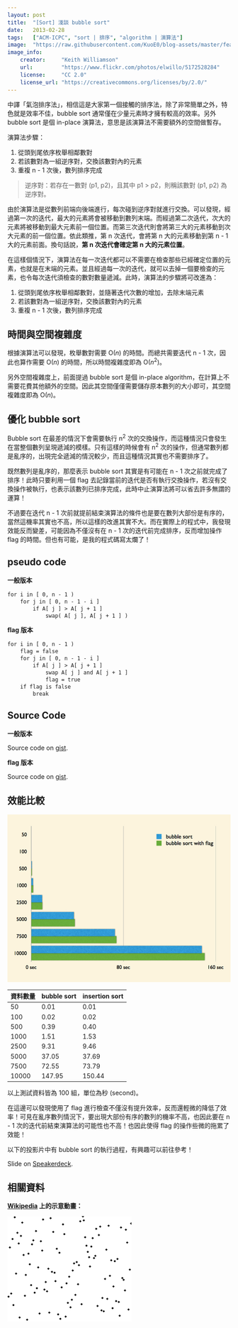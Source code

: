 ```yaml
---
layout: post
title:  "[Sort] 淺談 bubble sort"
date:   2013-02-28
tags:   ["ACM-ICPC", "sort | 排序", "algorithm | 演算法"]
image:  "https://raw.githubusercontent.com/KuoE0/blog-assets/master/feature-photos/2013-02-28-sort-about-bubble-sort.jpg"
image_info:
    creator:     "Keith Williamson"
    url:         "https://www.flickr.com/photos/elwillo/5172528284"
    license:     "CC 2.0"
    license_url: "https://creativecommons.org/licenses/by/2.0/"
---
```


中譯「氣泡排序法」，相信這是大家第一個接觸的排序法，除了非常簡單之外，特色就是效率不佳，bubble sort 通常僅在少量元素時才擁有較高的效率。另外 bubble sort 是個 in-place 演算法，意思是該演算法不需要額外的空間做暫存。

演算法步驟：

1. 從頭到尾依序枚舉相鄰數對
2. 若該數對為一組逆序對，交換該數對內的元素
3. 重複 n - 1 次後，數列排序完成

> 逆序對：若存在一數對 (p1, p2)，且其中 p1 > p2，則稱該數對 (p1, p2) 為逆序對。

由於演算法是從數列前端向後端進行，每次碰到逆序對就進行交換。可以發現，經過第一次的迭代，最大的元素將會被移動到數列末端。而經過第二次迭代，次大的元素將被移動到最大元素前一個位置。而第三次迭代則會將第三大的元素移動到次大元素的前一個位置。依此類推，第 n 次迭代，會將第 n 大的元素移動到第 n - 1 大的元素前面。換句話說，**第 n 次迭代會確定第 n 大的元素位置**。

在這樣個情況下，演算法在每一次迭代都可以不需要在檢查那些已經確定位置的元素，也就是在末端的元素。並且經過每一次的迭代，就可以去掉一個要檢查的元素，也令每次迭代須檢查的數對數量遞減。此時，演算法的步驟將可改進為：

1. 從頭到尾依序枚舉相鄰數對，並隨著迭代次數的增加，去除末端元素
2. 若該數對為一組逆序對，交換該數對內的元素
3. 重複 n - 1 次後，數列排序完成

## 時間與空間複雜度

根據演算法可以發現，枚舉數對需要 O(*n*) 的時間。而總共需要迭代 n - 1 次，因此也算作需要 O(*n*) 的時間，所以時間複雜度即為 O(*n*<sup>2</sup>)。

另外空間複雜度上，前面提過 bubble sort 是個 in-place algorithm，在計算上不需要花費其他額外的空間。因此其空間僅僅需要儲存原本數列的大小即可，其空間複雜度即為 O(*n*)。

## 優化 bubble sort

Bubble sort 在最差的情況下會需要執行 n<sup>2</sup> 次的交換操作，而這種情況只會發生在當整個數列呈現遞減的模樣。只有這樣的時候會有 n<sup>2</sup> 次的操作，但通常數列都是亂序的，出現完全遞減的情況較少，而且這種情況其實也不需要排序了。

既然數列是亂序的，那麼表示 bubble sort 其實是有可能在 n - 1 次之前就完成了排序！此時只要利用一個 flag 去記錄當前的迭代是否有執行交換操作，若沒有交換操作被執行，也表示該數列已排序完成，此時中止演算法將可以省去許多無謂的運算！

不過要在迭代 n - 1 次前就提前結束演算法的條件也是要在數列大部份是有序的，當然這機率其實也不高，所以這樣的改進其實不大。而在實際上的程式中，我發現效能反而變差，可能因為不僅沒有在 n - 1 次的迭代前完成排序，反而增加操作 flag 的時間。但也有可能，是我的程式碼寫太爛了！

## pseudo code

**一般版本**

```
for i in [ 0, n - 1 )
    for j in [ 0, n - 1 - i ]
        if A[ j ] > A[ j + 1 ]
            swap( A[ j ], A[ j + 1 ] )
```

**flag 版本**

```
for i in [ 0, n - 1 )
    flag = false
    for j in [ 0, n - 1 - i ]
        if A[ j ] > A[ j + 1 ]
            swap A[ j ] and A[ j + 1 ]
            flag = true
    if flag is false
        break
```

## Source Code

**一般版本**

<script src="https://gist.github.com/KuoE0/5051092.js?file=bubbleSort.cpp"></script>

Source code on [gist](https://gist.github.com/KuoE0/5051092?file=bubbleSort.cpp).

**flag 版本**

<script src="https://gist.github.com/KuoE0/5051092.js?file=bubbleSort-flag.cpp"></script>

Source code on [gist](https://gist.github.com/KuoE0/5051092?file=bubbleSort-flag.cpp).

## 效能比較

![compare](https://raw.githubusercontent.com/KuoE0/blog-assets/master/content-photos/2013-02-28-sort-about-bubble-sort-1.jpg)

| 資料數量 | bubble sort | insertion sort |
| --- | --- | --- |
| 50 | 0.01 | 0.01 |
| 100 | 0.02 | 0.02 |
| 500 | 0.39 | 0.40 |
| 1000 | 1.51 | 1.53 |
| 2500 | 9.31 | 9.46 |
| 5000 | 37.05 | 37.69 |
| 7500 | 72.55 | 73.79 |
| 10000 | 147.95 | 150.44 |

以上測試資料皆為 100 組，單位為秒 (second)。

在這邊可以發現使用了 flag 進行檢查不僅沒有提升效率，反而還輕微的降低了效率！可見在亂序數列情況下，要出現大部份有序的數列的機率不高，也因此要在 n - 1 次的迭代前結束演算法的可能性也不高！也因此使得 flag 的操作些微的拖累了效能！

以下的投影片中有 bubble sort 的執行過程，有興趣可以前往參考！

<script async class="speakerdeck-embed" data-id="6abcbcc066bb0130d5d922000aa60c83" data-ratio="1.33333333333333" src="//speakerdeck.com/assets/embed.js"></script>

Slide on [Speakerdeck](https://speakerdeck.com/kuoe0/bubble-sort).

## 相關資料

**[Wikipedia](http://zh.wikipedia.org/wiki/%E5%86%92%E6%B3%A1%E6%8E%92%E5%BA%8F) 上的示意動畫：**

![bubble sort](https://raw.githubusercontent.com/KuoE0/blog-assets/master/content-photos/2013-02-28-sort-about-bubble-sort-1.gif)
